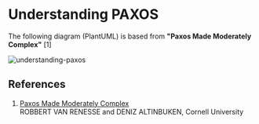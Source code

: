 # Understanding PAXOS

The following diagram (PlantUML) is based from **"Paxos Made Moderately Complex"** [1]


![understanding-paxos](http://www.plantuml.com/plantuml/proxy?cache=no&src=https://github.com/rodyce/paxos_understand/raw/main/paxos_sequence.puml&fmt=svg "Understanding PAXOS")


## References
1. [Paxos Made Moderately Complex](http://www.cs.cornell.edu/courses/cs7412/2011sp/paxos.pdf)  
ROBBERT VAN RENESSE and DENIZ ALTINBUKEN, Cornell University
